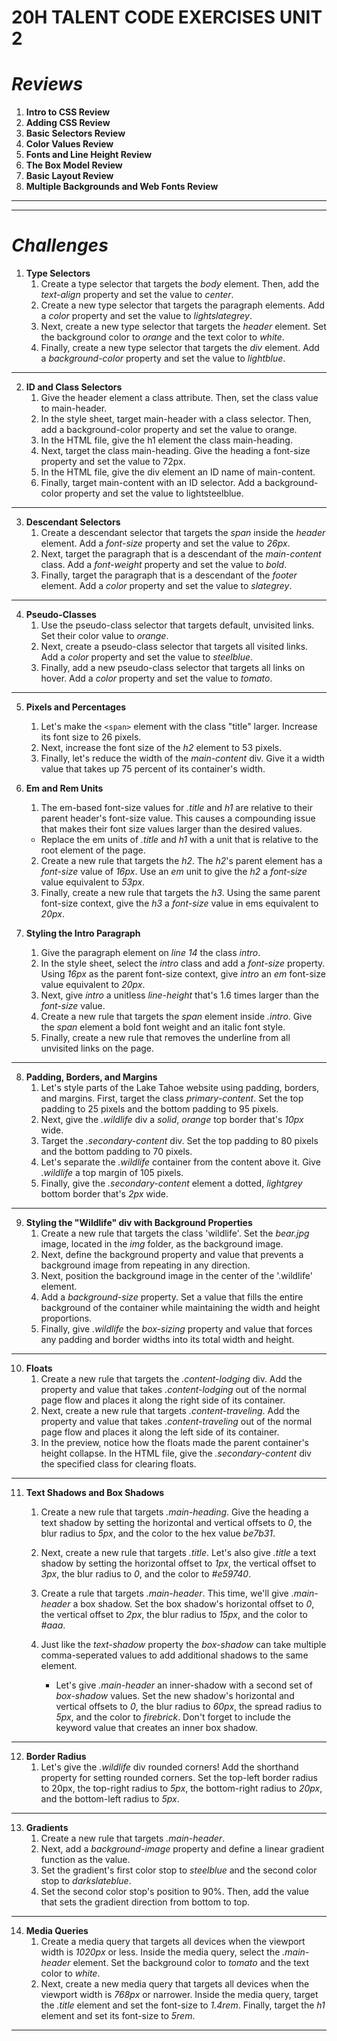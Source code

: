 # 20H TALENT CODE EXERCISES UNIT 2 #

# *Reviews* #
1. **Intro to CSS Review**
2. **Adding CSS Review**
3. **Basic Selectors Review**
4. **Color Values Review**
5. **Fonts and Line Height Review**
6. **The Box Model Review**
7. **Basic Layout Review**
8. **Multiple Backgrounds and Web Fonts Review**

---
---
# *Challenges* #
1. **Type Selectors**
    1. Create a type selector that targets the *body* element. Then, add the *text-align* property and set the value to *center*.
    2. Create a new type selector that targets the paragraph elements. Add a *color* property and set the value to *lightslategrey*.
    3. Next, create a new type selector that targets the *header* element. Set the background color to *orange* and the text color to *white*.
    4. Finally, create a new type selector that targets the *div* element. Add a *background-color* property and set the value to *lightblue*.
---
2. **ID and Class Selectors**
    1. Give the header element a class attribute. Then, set the class value to main-header.
    2. In the style sheet, target main-header with a class selector. Then, add a background-color property and set the value to orange.
    3. In the HTML file, give the h1 element the class main-heading.
    4. Next, target the class main-heading. Give the heading a font-size property and set the value to 72px.
    5. In the HTML file, give the div element an ID name of main-content.
    6. Finally, target main-content with an ID selector. Add a background-color property and set the value to lightsteelblue.
---
3. **Descendant Selectors**
    1. Create a descendant selector that targets the *span* inside the *header* element. Add a *font-size* property and set the value to *26px*.
    2. Next, target the paragraph that is a descendant of the *main-content* class. Add a *font-weight* property and set the value to *bold*.
    3. Finally, target the paragraph that is a descendant of the *footer* element. Add a *color* property and set the value to *slategrey*.
---
4. **Pseudo-Classes**
    1. Use the pseudo-class selector that targets default, unvisited links. Set their color value to *orange*.
    2. Next, create a pseudo-class selector that targets all visited links. Add a *color* property and set the value to *steelblue*.
    3. Finally, add a new pseudo-class selector that targets all links on hover. Add a *color* property and set the value to *tomato*.
---
5. **Pixels and Percentages**
    1. Let's make the `<span>` element with the class "title" larger. Increase its font size to 26 pixels.
    2. Next, increase the font size of the *h2* element to 53 pixels.
    3. Finally, let's reduce the width of the *main-content* div. Give it a width value that takes up 75 percent of its container's width.
6. **Em and Rem Units**
    1. The em-based font-size values for *.title* and *h1* are relative to their parent header's font-size value. This causes a compounding issue that makes their font size values larger than the desired values.

    -   Replace the em units of *.title* and *h1* with a unit that is relative to the root element of the page.
    2. Create a new rule that targets the *h2*. The *h2*'s parent element has a *font-size* value of *16px*. Use an *em* unit to give the *h2* a *font-size* value equivalent to *53px*.
    3. Finally, create a new rule that targets the *h3*. Using the same parent font-size context, give the *h3* a *font-size* value in ems equivalent to *20px*.
7. **Styling the Intro Paragraph**
    1. Give the paragraph element on *line 14* the class *intro*.
    2. In the style sheet, select the *intro* class and add a *font-size* property. Using *16px* as the parent font-size context, give *intro* an *em* font-size value equivalent to *20px*.
    3. Next, give *intro* a unitless *line-height* that's 1.6 times larger than the *font-size* value.
    4. Create a new rule that targets the *span* element inside *.intro*. Give the *span* element a bold font weight and an italic font style.
    5. Finally, create a new rule that removes the underline from all unvisited links on the page.
---
8. **Padding, Borders, and Margins**
    1. Let's style parts of the Lake Tahoe website using padding, borders, and margins. First, target the class *primary-content*. Set the top padding to 25 pixels and the bottom padding to 95 pixels.
    2. Next, give the *.wildlife* div a *solid*, *orange* top border that's *10px* wide.
    3. Target the *.secondary-content* div. Set the top padding to 80 pixels and the bottom padding to 70 pixels.
    4. Let's separate the *.wildlife* container from the content above it. Give *.wildlife* a top margin of 105 pixels.
    5. Finally, give the *.secondary-content* element a dotted, *lightgrey* bottom border that's *2px* wide.
---
9. **Styling the "Wildlife" div with Background Properties**
    1. Create a new rule that targets the class 'wildlife'. Set the *bear.jpg* image, located in the *img* folder, as the background image.
    2. Next, define the background property and value that prevents a background image from repeating in any direction.
    3. Next, position the background image in the center of the '.wildlife' element.
    4. Add a *background-size* property. Set a value that fills the entire background of the container while maintaining the width and height proportions.
    5. Finally, give *.wildlife* the *box-sizing* property and value that forces any padding and border widths into its total width and height.
---
10. **Floats**
    1. Create a new rule that targets the *.content-lodging* div. Add the property and value that takes *.content-lodging* out of the normal page flow and places it along the right side of its container.
    2. Next, create a new rule that targets *.content-traveling*. Add the property and value that takes *.content-traveling* out of the normal page flow and places it along the left side of its container. 
    3. In the preview, notice how the floats made the parent container's height collapse. In the HTML file, give the *.secondary-content* div the specified class for clearing floats.
---
11. **Text Shadows and Box Shadows**
    1. Create a new rule that targets *.main-heading*. Give the heading a text shadow by setting the horizontal and vertical offsets to *0*, the blur radius to *5px*, and the color to the hex value *be7b31*. 
    2. Next, create a new rule that targets *.title*. Let's also give *.title* a text shadow by setting the horizontal offset to *1px*, the vertical offset to *3px*, the blur radius to *0*, and the color to *#e59740*. 
    3. Create a rule that targets *.main-header*. This time, we'll give *.main-header* a box shadow. Set the box shadow's horizontal offset to *0*, the vertical offset to *2px*, the blur radius to *15px*, and the color to *#aaa*. 
    4. Just like the *text-shadow* property the *box-shadow* can take multiple comma-seperated values to add additional shadows to the same element.

        - Let's give *.main-header* an inner-shadow with a second set of *box-shadow* values. Set the new shadow's horizontal and vertical offsets to *0*, the blur radius to *60px*, the spread radius to *5px*, and the color to *firebrick*. Don't forget to include the keyword value that creates an inner box shadow.
---
12. **Border Radius**
    1. Let's give the *.wildlife* div rounded corners! Add the shorthand property for setting rounded corners. Set the top-left border radius to 20px, the top-right radius to *5px*, the bottom-right radius to *20px*, and the bottom-left radius to *5px*.
---
13. **Gradients**
    1. Create a new rule that targets *.main-header*.
    2. Next, add a *background-image* property and define a linear gradient function as the value.
    3. Set the gradient's first color stop to *steelblue* and the second color stop to *darkslateblue*.
    4. Set the second color stop's position to 90%. Then, add the value that sets the gradient direction from bottom to top.
---
14. **Media Queries**
    1. Create a media query that targets all devices when the viewport width is *1020px* or less. Inside the media query, select the *.main-header* element. Set the background color to *tomato* and the text color to *white*. 
    2. Next, create a new media query that targets all devices when the viewport width is *768px* or narrower. Inside the media query, target the *.title* element and set the font-size to *1.4rem*. Finally, target the *h1* element and set its font-size to *5rem*.
---